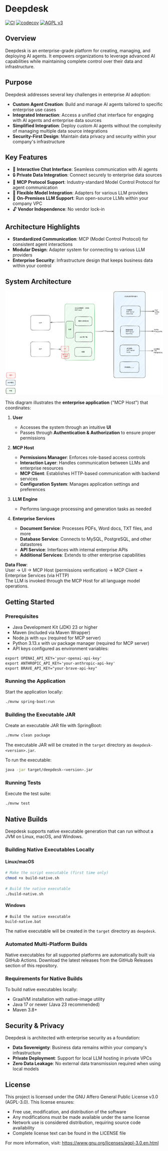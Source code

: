 # Deepdesk
[![CI](https://github.com/moguyn/deepdesk/actions/workflows/ci.yml/badge.svg)](https://github.com/moguyn/deepdesk/actions/workflows/ci.yml)
[![codecov](https://codecov.io/gh/moguyn/deepdesk/graph/badge.svg?token=Q46OP0MTY5)](https://codecov.io/gh/moguyn/deepdesk)
[![AGPL v3](https://img.shields.io/badge/License-AGPL%20v3-blue.svg)](https://www.gnu.org/licenses/agpl-3.0)

## Overview

Deepdesk is an enterprise-grade platform for creating, managing, and deploying AI agents. It empowers organizations to leverage advanced AI capabilities while maintaining complete control over their data and infrastructure.

## Purpose

Deepdesk addresses several key challenges in enterprise AI adoption:

- **Custom Agent Creation**: Build and manage AI agents tailored to specific enterprise use cases
- **Integrated Interaction**: Access a unified chat interface for engaging with AI agents and enterprise data sources
- **Simplified Integration**: Deploy custom AI agents without the complexity of managing multiple data source integrations
- **Security-First Design**: Maintain data privacy and security within your company's infrastructure

## Key Features

- 💬 **Interactive Chat Interface**: Seamless communication with AI agents
- 🔒 **Private Data Integration**: Connect securely to enterprise data sources
- 🔄 **MCP Protocol Support**: Industry-standard Model Control Protocol for agent communication
- 🔌 **Flexible Model Integration**: Adapters for various LLM providers
- 🏢 **On-Premises LLM Support**: Run open-source LLMs within your company VPC
- 🔓 **Vendor Independence**: No vendor lock-in

## Architecture Highlights

- **Standardized Communication**: MCP (Model Control Protocol) for consistent agent interactions
- **Modular Design**: Adapter system for connecting to various LLM providers
- **Enterprise Security**: Infrastructure design that keeps business data within your control

## System Architecture

![System Architecture](images/archi.png)

This diagram illustrates the **enterprise application** ("MCP Host") that coordinates:

1. **User**  
   - Accesses the system through an intuitive **UI**  
   - Passes through **Authentication & Authorization** to ensure proper permissions

2. **MCP Host**  
   - **Permissions Manager**: Enforces role-based access controls
   - **Interaction Layer**: Handles communication between LLMs and enterprise resources
   - **MCP Client**: Establishes HTTP-based communication with backend services
   - **Configuration System**: Manages application settings and preferences

3. **LLM Engine**  
   - Performs language processing and generation tasks as needed

4. **Enterprise Services**  
   - **Document Service**: Processes PDFs, Word docs, TXT files, and more
   - **Database Service**: Connects to MySQL, PostgreSQL, and other datastores
   - **API Service**: Interfaces with internal enterprise APIs
   - **Additional Services**: Extends to other enterprise capabilities

**Data Flow**:  
User → UI → MCP Host (permissions verification) → MCP Client → Enterprise Services (via HTTP)  
The LLM is invoked through the MCP Host for all language model operations.

## Getting Started

### Prerequisites

- Java Development Kit (JDK) 23 or higher
- Maven (included via Maven Wrapper)
- Node.js with `npx` (required for MCP server)
- Python 3.13.x with uv package manager (required for MCP server)
- API keys configured as environment variables:

```shell
export OPENAI_API_KEY='your-openai-api-key'
export ANTHROPIC_API_KEY='your-anthropic-api-key'
export BRAVE_API_KEY="your-brave-api-key"
```

### Running the Application

Start the application locally:

```bash
./mvnw spring-boot:run
```

### Building the Executable JAR

Create an executable JAR file with SpringBoot:

```bash
./mvnw clean package
```

The executable JAR will be created in the `target` directory as `deepdesk-<version>.jar`.

To run the executable:

```bash
java -jar target/deepdesk-<version>.jar
```

### Running Tests

Execute the test suite:

```bash
./mvnw test
```

## Native Builds

Deepdesk supports native executable generation that can run without a JVM on Linux, macOS, and Windows.

### Building Native Executables Locally

#### Linux/macOS

```bash
# Make the script executable (first time only)
chmod +x build-native.sh

# Build the native executable
./build-native.sh
```

#### Windows

```batch
# Build the native executable
build-native.bat
```

The native executable will be created in the `target` directory as `deepdesk`.

### Automated Multi-Platform Builds

Native executables for all supported platforms are automatically built via GitHub Actions. Download the latest releases from the GitHub Releases section of this repository.

### Requirements for Native Builds

To build native executables locally:

- GraalVM installation with native-image utility
- Java 17 or newer (Java 23 recommended)
- Maven 3.8+

## Security & Privacy

Deepdesk is architected with enterprise security as a foundation:

- **Data Sovereignty**: Business data remains within your company's infrastructure
- **Private Deployment**: Support for local LLM hosting in private VPCs
- **Zero Data Leakage**: No external data transmission required when using local models

## License

This project is licensed under the GNU Affero General Public License v3.0 (AGPL-3.0). This license ensures:

- Free use, modification, and distribution of the software
- Any modifications must be made available under the same license
- Network use is considered distribution, requiring source code availability
- Complete license text can be found in the LICENSE file

For more information, visit: https://www.gnu.org/licenses/agpl-3.0.en.html